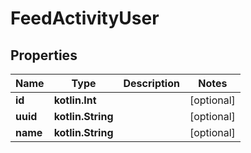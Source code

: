 
# FeedActivityUser

## Properties
Name | Type | Description | Notes
------------ | ------------- | ------------- | -------------
**id** | **kotlin.Int** |  |  [optional]
**uuid** | **kotlin.String** |  |  [optional]
**name** | **kotlin.String** |  |  [optional]



